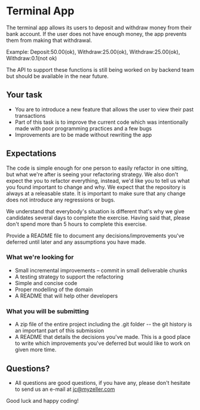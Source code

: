 # Terminal App
The terminal app allows its users to deposit and withdraw money from their bank account. 
If the user does not have enough money, the app prevents them from making that withdrawal.

Example: Deposit:50.00(ok), Withdraw:25.00(ok), Withdraw:25.00(ok), Withdraw:0.1(not ok)

The API to support these functions is still being worked on by backend team but should be available in the near future.   

## Your task
- You are to introduce a new feature that allows the user to view their past transactions
- Part of this task is to improve the current code which was intentionally made with poor programming practices and a few bugs
- Improvements are to be made without rewriting the app

## Expectations
The code is simple enough for one person to easily refactor in one sitting, but what we're after is seeing your refactoring strategy.
We also don't expect the you to refactor everything, instead, we'd like you to tell us what you found important to change and why.
We expect that the repository is always at a releasable state. It is important to make sure that any change does not introduce any regressions or bugs.

We understand that everybody's situation is different that's why we give candidates several days to complete the exercise. 
Having said that, please don't spend more than 5 hours to complete this exercise. 

Provide a README file to document any decisions/improvements you've deferred until later and any assumptions you have made.

### What we're looking for
- Small incremental improvements – commit in small deliverable chunks
- A testing strategy to support the refactoring
- Simple and concise code
- Proper modelling of the domain
- A README that will help other developers

### What you will be submitting
- A zip file of the entire project including the .git folder -- the git history is an important part of this submission
- A README that details the decisions you've made. This is a good place to write which improvements you've deferred but would like to work on given more time.

## Questions?
- All questions are good questions, if you have any, please don't hesitate to send us an e-mail at jc@myzeller.com

Good luck and happy coding!
